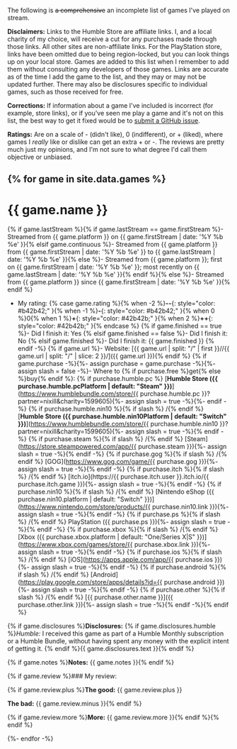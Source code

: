 The following is ~~a comprehensive~~ an incomplete list of games I've played on stream.

**Disclaimers:** Links to the Humble Store are affiliate links. I, and a local charity of my choice, will receive a cut for any purchases made through those links. All other sites are non-affiliate links. For the PlayStation store, links have been omitted due to being region-locked, but you can look things up on your local store. Games are added to this list when I remember to add them without consulting any developers of those games. Links are accurate as of the time I add the game to the list, and they may or may not be updated further. There may also be disclosures specific to individual games, such as those received for free.

**Corrections:** If information about a game I've included is incorrect (for example, store links), or if you've seen me play a game and it's not on this list, the best way to get it fixed would be to [submit a GitHub issue](https://github.com/StevenH237/nixill.net/).

**Ratings:** Are on a scale of - (didn't like), 0 (indifferent), or + (liked), where games I *really* like or dislike can get an extra + or -. The reviews are pretty much just my opinions, and I'm not sure to what degree I'd call them objective or unbiased.

{% for game in site.data.games %}
---

<div markdown="1" data-gamename="{{ game.name | slugify: "latin" }}" data-rating="{{ game.rating | default: 0 }}" data-firstDate="{{ game.firstStream | date: '%s'}}" data-lastDate="{{ game.lastStream | date: '%s'}}">

# {{ game.name }}
{% if game.lastStream %}{% if game.lastStream == game.firstStream %}- Streamed from {{ game.platform }} on {{ game.firstStream | date: '%Y %b %e' }}{% elsif game.continuous %}- Streamed from {{ game.platform }} from {{ game.firstStream | date: '%Y %b %e' }} to {{ game.lastStream | date: '%Y %b %e' }}{% else %}- Streamed from {{ game.platform }}; first on {{ game.firstStream | date: '%Y %b %e' }}; most recently on {{ game.lastStream | date: '%Y %b %e' }}{% endif %}{% else %}- Streamed from {{ game.platform }} since {{ game.firstStream | date: '%Y %b %e' }}{% endif %}
- My rating: {% case game.rating %}{% when -2 %}**--**{: style="color: #b42b42;" }{% when -1 %}**-**{: style="color: #b42b42;" }{% when 0 %}0{% when 1 %}**+**{: style="color: #42b42b;" }{% when 2 %}**++**{: style="color: #42b42b;" }{% endcase %}
{% if game.finished == true %}- Did I finish it: Yes
{% elsif game.finished == false %}- Did I finish it: No
{% elsif game.finished %}- Did I finish it: {{ game.finished }}
{% endif -%}
{% if game.url %}- Website: [{{ game.url | split: "/" | first }}//{{ game.url | split: "/" | slice: 2 }}/]({{ game.url }}){% endif %}
{% if game.purchase -%}{%- assign purchase = game.purchase -%}{%- assign slash = false -%}- Where to {% if purchase.free %}get{% else %}buy{% endif %}:
{% if purchase.humble.pc %} [**Humble Store ({{ purchase.humble.pcPlatform | default: "Steam" }})**](https://www.humblebundle.com/store/{{ purchase.humble.pc }}?partner=nixill&charity=1599605){%- assign slash = true -%}{%- endif -%}
{% if purchase.humble.nin10 %}{% if slash %} /{% endif %} [**Humble Store ({{ purchase.humble.nin10Platform | default: "Switch" }})**](https://www.humblebundle.com/store/{{ purchase.humble.nin10 }}?partner=nixill&charity=1599605){%- assign slash = true -%}{% endif -%}
{% if purchase.steam %}{% if slash %} /{% endif %} [Steam](https://store.steampowered.com/app/{{ purchase.steam }}){%- assign slash = true -%}{% endif -%}
{% if purchase.gog %}{% if slash %} /{% endif %} [GOG](https://www.gog.com/game/{{ purchase.gog }}){%- assign slash = true -%}{% endif -%}
{% if purchase.itch %}{% if slash %} /{% endif %} [itch.io](https://{{ purchase.itch.user }}.itch.io/{{ purchase.itch.game }}){%- assign slash = true -%}{% endif -%}
{% if purchase.nin10 %}{% if slash %} /{% endif %} [Nintendo eShop ({{ purchase.nin10.platform | default: "Switch" }})](https://www.nintendo.com/store/products/{{ purchase.nin10.link }}){%- assign slash = true -%}{% endif -%}
{% if purchase.ps %}{% if slash %} /{% endif %} PlayStation ({{ purchase.ps }}){%- assign slash = true -%}{% endif -%}
{% if purchase.xbox %}{% if slash %} /{% endif %} [Xbox ({{ purchase.xbox.platform | default: "One/Series X\|S" }})](https://www.xbox.com/games/store/{{ purchase.xbox.link }}){%- assign slash = true -%}{% endif -%}
{% if purchase.ios %}{% if slash %} /{% endif %} [iOS](https://apps.apple.com/app/{{ purchase.ios }}){%- assign slash = true -%}{% endif -%}
{% if purchase.android %}{% if slash %} /{% endif %} [Android](https://play.google.com/store/apps/details?id={{ purchase.android }}){%- assign slash = true -%}{% endif -%}
{% if purchase.other %}{% if slash %} /{% endif %} [{{ purchase.other.name }}]({{ purchase.other.link }}){%- assign slash = true -%}{% endif -%}{% endif %}

{% if game.disclosures %}**Disclosures:** {% if game.disclosures.humble %}*Humble:* I received this game as part of a Humble Monthly subscription or a Humble Bundle, without having spent any money with the explicit intent of getting it. {% endif %}{{ game.disclosures.text }}{% endif %}

{% if game.notes %}**Notes:** {{ game.notes }}{% endif %}

{% if game.review %}### My review:

{% if game.review.plus %}**The good:** {{ game.review.plus }}

**The bad:** {{ game.review.minus }}{% endif %}

{% if game.review.more %}**More:** {{ game.review.more }}{% endif %}{% endif %}

</div>

{%- endfor -%}